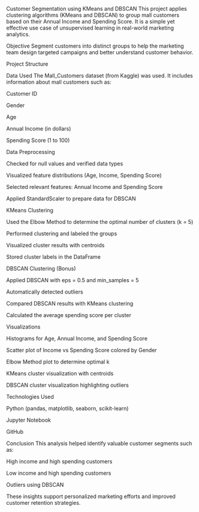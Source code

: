 Customer Segmentation using KMeans and DBSCAN
This project applies clustering algorithms (KMeans and DBSCAN) to group mall customers based on their Annual Income and Spending Score. It is a simple yet effective use case of unsupervised learning in real-world marketing analytics.

Objective
Segment customers into distinct groups to help the marketing team design targeted campaigns and better understand customer behavior.

Project Structure

Data Used
The Mall_Customers dataset (from Kaggle) was used. It includes information about mall customers such as:

Customer ID

Gender

Age

Annual Income (in dollars)

Spending Score (1 to 100)

Data Preprocessing

Checked for null values and verified data types

Visualized feature distributions (Age, Income, Spending Score)

Selected relevant features: Annual Income and Spending Score

Applied StandardScaler to prepare data for DBSCAN

KMeans Clustering

Used the Elbow Method to determine the optimal number of clusters (k = 5)

Performed clustering and labeled the groups

Visualized cluster results with centroids

Stored cluster labels in the DataFrame

DBSCAN Clustering (Bonus)

Applied DBSCAN with eps = 0.5 and min_samples = 5

Automatically detected outliers

Compared DBSCAN results with KMeans clustering

Calculated the average spending score per cluster

Visualizations

Histograms for Age, Annual Income, and Spending Score

Scatter plot of Income vs Spending Score colored by Gender

Elbow Method plot to determine optimal k

KMeans cluster visualization with centroids

DBSCAN cluster visualization highlighting outliers

Technologies Used

Python (pandas, matplotlib, seaborn, scikit-learn)

Jupyter Notebook

GitHub

Conclusion
This analysis helped identify valuable customer segments such as:

High income and high spending customers

Low income and high spending customers

Outliers using DBSCAN

These insights support personalized marketing efforts and improved customer retention strategies.

